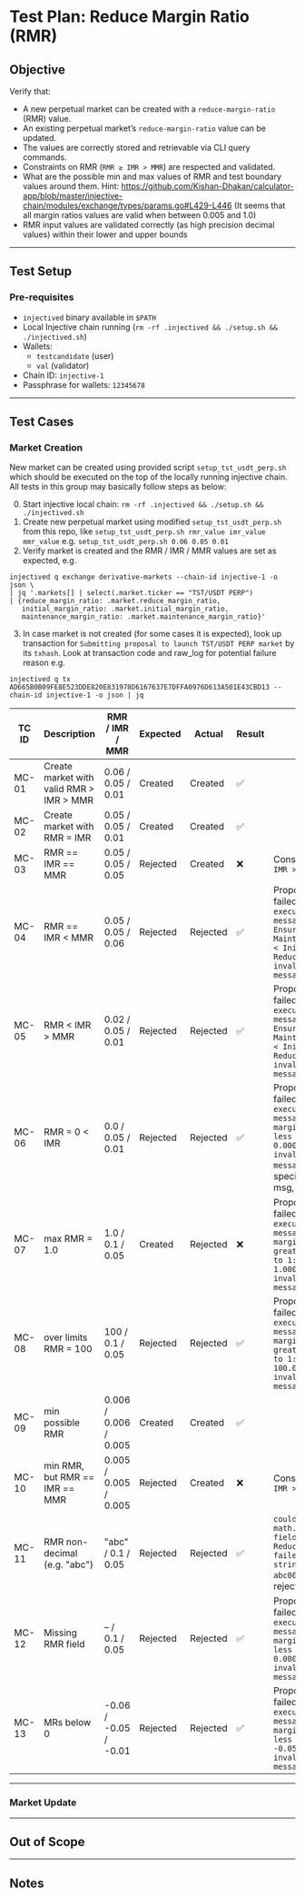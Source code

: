 # **Test Plan: Reduce Margin Ratio (RMR)**

## Objective

Verify that:

- A new perpetual market can be created with a `reduce-margin-ratio` (RMR) value.
- An existing perpetual market’s `reduce-margin-ratio` value can be updated.
- The values are correctly stored and retrievable via CLI query commands.
- Constraints on RMR (`RMR ≥ IMR > MMR`) are respected and validated.
- What are the possible min and max values of RMR and test boundary values around them. Hint: https://github.com/Kishan-Dhakan/calculator-app/blob/master/injective-chain/modules/exchange/types/params.go#L429-L446 (It seems that all margin ratios values are valid when between 0.005 and 1.0)
- RMR input values are validated correctly (as high precision decimal values) within their lower and upper bounds

---

## Test Setup

### Pre-requisites

- `injectived` binary available in `$PATH`
- Local Injective chain running (`rm -rf .injectived && ./setup.sh && ./injectived.sh`)
- Wallets:
  - `testcandidate` (user)
  - `val` (validator)
- Chain ID: `injective-1`
- Passphrase for wallets: `12345678`

---

## Test Cases

### Market Creation

New market can be created using provided script `setup_tst_usdt_perp.sh` which should be executed on the top of the locally running injective chain.
All tests in this group may basically follow steps as below:

0. Start injective local chain: `rm -rf .injectived && ./setup.sh && ./injectived.sh`
1. Create new perpetual market using modified `setup_tst_usdt_perp.sh` from this repo, like `setup_tst_usdt_perp.sh rmr_value imr_value mmr_value` e.g. `setup_tst_usdt_perp.sh 0.06 0.05 0.01`
2. Verify market is created and the RMR / IMR / MMR values are set as expected, e.g.

```
injectived q exchange derivative-markets --chain-id injective-1 -o json \
| jq '.markets[] | select(.market.ticker == "TST/USDT PERP")
| {reduce_margin_ratio: .market.reduce_margin_ratio,
   initial_margin_ratio: .market.initial_margin_ratio,
   maintenance_margin_ratio: .market.maintenance_margin_ratio}'
```

3. In case market is not created (for some cases it is expected), look up transaction for `Submitting proposal to launch TST/USDT PERP market` by its `txhash`. Look at transaction code and raw_log for potential failure reason e.g.

```
injectived q tx AD665B0B09FE8E523DDE820E831978D6167637E7DFFA0976D613A501E43CBD13 --chain-id injective-1 -o json | jq
```

| TC ID | Description                              | RMR / IMR / MMR       | Expected | Actual   | Result | Notes                                                                                                                                                                                                                            |
| ----- | ---------------------------------------- | --------------------- | -------- | -------- | ------ | -------------------------------------------------------------------------------------------------------------------------------------------------------------------------------------------------------------------------------- |
| MC-01 | Create market with valid RMR > IMR > MMR | 0.06 / 0.05 / 0.01    | Created  | Created  | ✅     |                                                                                                                                                                                                                                  |
| MC-02 | Create market with RMR = IMR             | 0.05 / 0.05 / 0.01    | Created  | Created  | ✅     |                                                                                                                                                                                                                                  |
| MC-03 | RMR == IMR == MMR                        | 0.05 / 0.05 / 0.05    | Rejected | Created  | :x:    | Constraint violated `RMR ≥ IMR > MMR`                                                                                                                                                                                            |
| MC-04 | RMR == IMR < MMR                         | 0.05 / 0.05 / 0.06    | Rejected | Rejected | ✅     | Proposal rejected, tx failed: `failed to execute message; message index: 0: Ensure that MaintenanceMarginRatio < InitialMarginRatio <= ReduceMarginRatio: invalid proposal message`                                              |
| MC-05 | RMR < IMR > MMR                          | 0.02 / 0.05 / 0.01    | Rejected | Rejected | ✅     | Proposal rejected, tx failed: `failed to execute message; message index: 0: Ensure that MaintenanceMarginRatio < InitialMarginRatio <= ReduceMarginRatio: invalid proposal message`                                              |
| MC-06 | RMR = 0 < IMR                            | 0.0 / 0.05 / 0.01     | Rejected | Rejected | ✅     | Proposal rejected, tx failed: `failed to execute message; message index: 0: margin ratio cannot be less than minimum: 0.000000000000000000: invalid proposal message`, Minimum is not specified in the error msg, nor documented |
| MC-07 | max RMR = 1.0                            | 1.0 / 0.1 / 0.05      | Created  | Rejected | :x:    | Proposal rejected, tx failed: `failed to execute message; message index: 0: margin ratio cannot be greater than or equal to 1: 1.000000000000000000: invalid proposal message`                                                   |
| MC-08 | over limits RMR = 100                    | 100 / 0.1 / 0.05      | Rejected | Rejected | ✅     | Proposal rejected, tx failed: `failed to execute message; message index: 0: margin ratio cannot be greater than or equal to 1: 100.000000000000000000: invalid proposal message`                                                 |
| MC-09 | min possible RMR                         | 0.006 / 0.006 / 0.005 | Created  | Created  | ✅     |                                                                                                                                                                                                                                  |
| MC-10 | min RMR, but RMR == IMR == MMR           | 0.005 / 0.005 / 0.005 | Rejected | Created  | :x:    | Constraint violated `RMR ≥ IMR > MMR`                                                                                                                                                                                            |
| MC-11 | RMR non-decimal (e.g. "abc")             | "abc" / 0.1 / 0.05    | Rejected | Rejected | ✅     | `could not parse abc as math.LegacyDec for field ReduceMarginRatio: failed to set decimal string with base 10: abc000000000000000000` , rejected before sending                                                                  |
| MC-12 | Missing RMR field                        | – / 0.1 / 0.05        | Rejected | Rejected | ✅     | Proposal rejected, tx failed: `"failed to execute message; message index: 0: margin ratio cannot be less than minimum: 0.000000000000000000: invalid proposal message`                                                           |
| MC-13 | MRs below 0                              | -0.06 / -0.05 / -0.01 | Rejected | Rejected | ✅     | Proposal rejected, tx failed: `"failed to execute message; message index: 0: margin ratio cannot be less than minimum: -0.050000000000000000: invalid proposal message`                                                          |

---

### Market Update

---

## Out of Scope

---

## Notes

